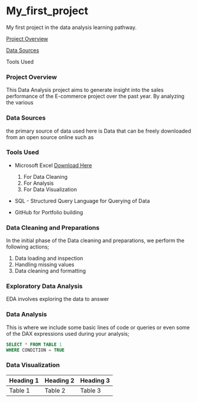 # My_first_project
My first project in the data analysis learning pathway.

[Project Overview](#project-overview)

[Data Sources](#datasources)

Tools Used

### Project Overview 

This Data Analysis project aims to generate insight into the sales performance of the E-commerce project over the past year. By analyzing the various

### Data Sources
the primary source of data used here is Data that can be freely downloaded from an open source online such as 

### Tools Used
- Microsoft Excel [Download Here](https://www.microsoft.com) 
  1.  For Data Cleaning
  2.  For Analysis
  3.  For Data Visualization
    
- SQL - Structured Query Language for Querying of Data
- GitHub for Portfolio building

### Data Cleaning and Preparations
In the initial phase of the Data cleaning and preparations, we perform the following actions;
1. Data loading and inspection
2. Handling missing values
3. Data cleaning and formatting 

### Exploratory Data Analysis
EDA involves exploring the data to answer 

### Data Analysis
This is where we include some basic lines of code or queries or even some of the DAX expressions used during your analysis;
```SQL
SELECT * FROM TABLE 1
WHERE CONDITION = TRUE
```
### Data Visualization

| Heading 1 | Heading 2 | Heading 3|
|-----------|-----------|----------|
|Table 1|Table 2|Table 3|

